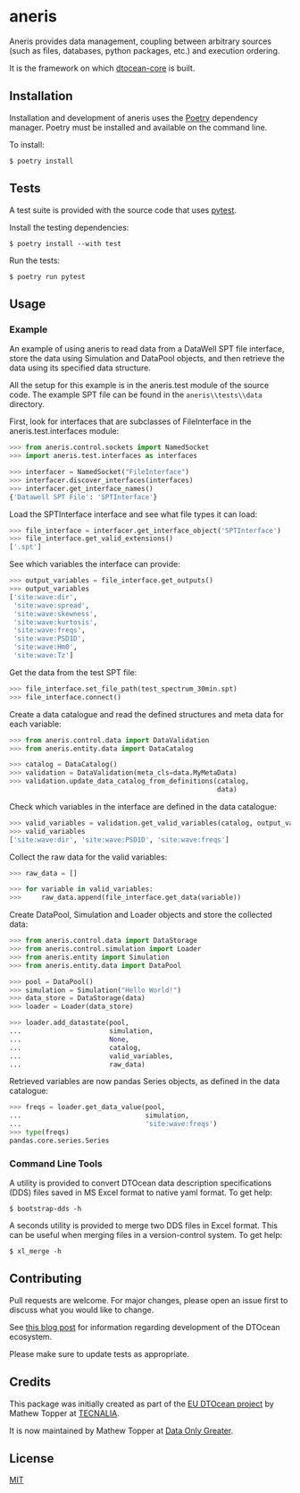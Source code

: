 # aneris

Aneris provides data management, coupling between arbitrary sources (such as
files, databases, python packages, etc.) and execution ordering.

It is the framework on which [dtocean-core](https://github.com/DTOcean/dtocean-core) is built.

## Installation

Installation and development of aneris uses the
[Poetry](https://python-poetry.org/) dependency manager. Poetry must be
installed and available on the command line.

To install:

```
$ poetry install
```

## Tests

A test suite is provided with the source code that uses [pytest](https://docs.pytest.org).

Install the testing dependencies:

```
$ poetry install --with test
```

Run the tests:

```
$ poetry run pytest
```

## Usage

### Example

An example of using aneris to read data from a DataWell SPT file interface,
store the data using Simulation and DataPool objects, and then retrieve the
data using its specified data structure.

All the setup for this example is in the aneris.test module of the source code.
The example SPT file can be found in the `aneris\\tests\\data` directory.

First, look for interfaces that are subclasses of FileInterface in the
aneris.test.interfaces module:

```python
>>> from aneris.control.sockets import NamedSocket
>>> import aneris.test.interfaces as interfaces

>>> interfacer = NamedSocket("FileInterface")
>>> interfacer.discover_interfaces(interfaces)
>>> interfacer.get_interface_names()
{'Datawell SPT File': 'SPTInterface'}
```

Load the SPTInterface interface and see what file types it can load:

```python
>>> file_interface = interfacer.get_interface_object('SPTInterface')
>>> file_interface.get_valid_extensions()
['.spt']
```

See which variables the interface can provide:

```python
>>> output_variables = file_interface.get_outputs()
>>> output_variables
['site:wave:dir',
 'site:wave:spread',
 'site:wave:skewness',
 'site:wave:kurtosis',
 'site:wave:freqs',
 'site:wave:PSD1D',
 'site:wave:Hm0',
 'site:wave:Tz']
```

Get the data from the test SPT file:

```python
>>> file_interface.set_file_path(test_spectrum_30min.spt)
>>> file_interface.connect()
```

Create a data catalogue and read the defined structures and meta data for each
variable:

```python
>>> from aneris.control.data import DataValidation
>>> from aneris.entity.data import DataCatalog

>>> catalog = DataCatalog()
>>> validation = DataValidation(meta_cls=data.MyMetaData)
>>> validation.update_data_catalog_from_definitions(catalog,
                                                    data)
```

Check which variables in the interface are defined in the data catalogue:

```python
>>> valid_variables = validation.get_valid_variables(catalog, output_variables)
>>> valid_variables
['site:wave:dir', 'site:wave:PSD1D', 'site:wave:freqs']
```

Collect the raw data for the valid variables:

```python
>>> raw_data = []

>>> for variable in valid_variables:
>>>     raw_data.append(file_interface.get_data(variable))
```

Create DataPool, Simulation and Loader objects and store the collected data:

```python
>>> from aneris.control.data import DataStorage
>>> from aneris.control.simulation import Loader
>>> from aneris.entity import Simulation
>>> from aneris.entity.data import DataPool

>>> pool = DataPool()
>>> simulation = Simulation("Hello World!")
>>> data_store = DataStorage(data)
>>> loader = Loader(data_store)

>>> loader.add_datastate(pool,
...                      simulation,
...                      None,
...                      catalog,
...                      valid_variables,
...                      raw_data)
```

Retrieved variables are now pandas Series objects, as defined in the data
catalogue:

```python
>>> freqs = loader.get_data_value(pool,
...                               simulation,
...                               'site:wave:freqs')
>>> type(freqs)
pandas.core.series.Series
```

### Command Line Tools

A utility is provided to convert DTOcean data description specifications (DDS)
files saved in MS Excel format to native yaml format. To get help:

```
$ bootstrap-dds -h
```

A seconds utility is provided to merge two DDS files in Excel format. This can
be useful when merging files in a version-control system. To get help:

```
$ xl_merge -h
```

## Contributing

Pull requests are welcome. For major changes, please open an issue first to
discuss what you would like to change.

See [this blog post](https://www.dataonlygreater.com/latest/professional/2017/03/09/dtocean-development-change-management/)
for information regarding development of the DTOcean ecosystem.

Please make sure to update tests as appropriate.

## Credits

This package was initially created as part of the [EU DTOcean
project](https://www.dtoceanplus.eu/About-DTOceanPlus/History) by Mathew Topper
at [TECNALIA](https://www.tecnalia.com).

It is now maintained by Mathew Topper at [Data Only Greater](https://www.dataonlygreater.com/).

## License

[MIT](https://choosealicense.com/licenses/mit/)
